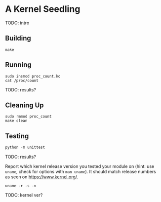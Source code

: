 # A Kernel Seedling
TODO: intro

## Building
```shell
make
```

## Running
```shell
sudo insmod proc_count.ko
cat /proc/count
```
TODO: results?

## Cleaning Up
```shell
sudo rmmod proc_count
make clean
```

## Testing
```python
python -m unittest
```
TODO: results?

Report which kernel release version you tested your module on
(hint: use `uname`, check for options with `man uname`).
It should match release numbers as seen on https://www.kernel.org/.

```shell
uname -r -s -v
```
TODO: kernel ver?